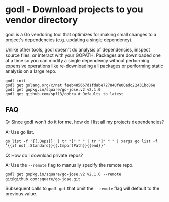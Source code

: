 # godl - Download projects to you vendor directory

godl is a Go vendoring tool that optimizes for making small changes to a project's dependencies (e.g. updating a single dependency).

Unlike other tools, godl doesn't do analysis of dependencies, inspect source files, or interact with your GOPATH. Packages are downloaded one at a time so you can modify a single dependency without performing expensive operations like re-downloading all packages or performing static analysis on a large repo.

```terminal
godl init
godl get golang.org/x/net feeb485667d1fdabe727840fe00adc22431bc86e
godl get gopkg.in/square/go-jose.v2 v2.1.0
godl get github.com/spf13/cobra # Defaults to latest
```

## FAQ

Q: Since godl won't do it for me, how do I list all my projects dependencies?

A: Use go list.

```terminal
go list -f '{{.Deps}}' | tr "[" " " | tr "]" " " | xargs go list -f '{{if not .Standard}}{{.ImportPath}}{{end}}'
```

Q: How do I download private repos?

A: Use the `--remote` flag to manually specify the remote repo.

```terminal
godl get gopkg.in/square/go-jose.v2 v2.1.0 --remote git@github.com:square/go-jose.git
```

Subsequent calls to `godl get` that omit the `--remote` flag will default to the previous value.
